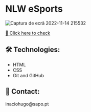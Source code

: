 <h1> NLW eSports </h1> 

![Captura de ecrã 2022-11-14 215532](https://user-images.githubusercontent.com/108989054/201776240-a7b41787-3c77-4926-a711-0ca25ffb9028.jpg)

 
<a href="https://inaciohugo.github.io/Esports/">🔗 Click here to check</a> 
  
  <h2> 🛠 Technologies: </h2>
  
  + HTML
  + CSS 
  + Git and GitHub
  
  <h2> 📧 Contact: </h2>
  inaciohugo@sapo.pt
